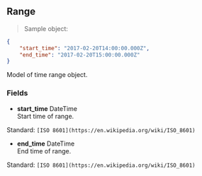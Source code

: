 
## Range

> Sample object:

```json
{
    "start_time": "2017-02-20T14:00:00.000Z",
    "end_time": "2017-02-20T15:00:00.000Z"
}
```

Model of time range object.

### Fields

* **start_time** <span class="param-type">DateTime</span><br>
Start time of range.
<p>
    <span class="param-condition">Standard:</span> <code>[ISO 8601](https://en.wikipedia.org/wiki/ISO_8601)</code>
</p>

* **end_time** <span class="param-type">DateTime</span><br>
End time of range.
<p>
    <span class="param-condition">Standard:</span> <code>[ISO 8601](https://en.wikipedia.org/wiki/ISO_8601)</code>
</p>
